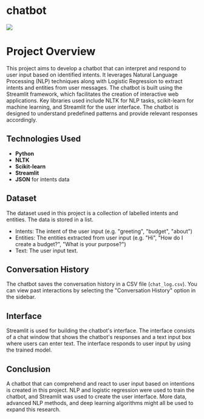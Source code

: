 # chatbot

<img src="./images/chatbot.png"/>

# Project Overview
This project aims to develop a chatbot that can interpret and respond to user input based on identified intents. It leverages Natural Language Processing (NLP) techniques along with Logistic Regression to extract intents and entities from user messages. The chatbot is built using the Streamlit framework, which facilitates the creation of interactive web applications. Key libraries used include NLTK for NLP tasks, scikit-learn for machine learning, and Streamlit for the user interface. The chatbot is designed to understand predefined patterns and provide relevant responses accordingly.

## Technologies Used
- **Python**
- **NLTK**
- **Scikit-learn**
- **Streamlit**
- **JSON** for intents data


## Dataset
The dataset used in this project is a collection of labelled intents and entities. The data is stored in a list.
- Intents: The intent of the user input (e.g. "greeting", "budget", "about")
- Entities: The entities extracted from user input (e.g. "Hi", "How do I create a budget?", "What is your purpose?")
- Text: The user input text.

## Conversation History
The chatbot saves the conversation history in a CSV file (`chat_log.csv`). You can view past interactions by selecting the "Conversation History" option in the sidebar.


## Interface
Streamlit is used for building the chatbot's interface. The interface consists of a chat window that shows the chatbot's responses and a text input box where users can enter text. The interface responds to user input by using the trained model.

## Conclusion
A chatbot that can comprehend and react to user input based on intentions is created in this project. NLP and logistic regression were used to train the chatbot, and Streamlit was used to create the user interface. More data, advanced NLP methods, and deep learning algorithms might all be used to expand this research.
